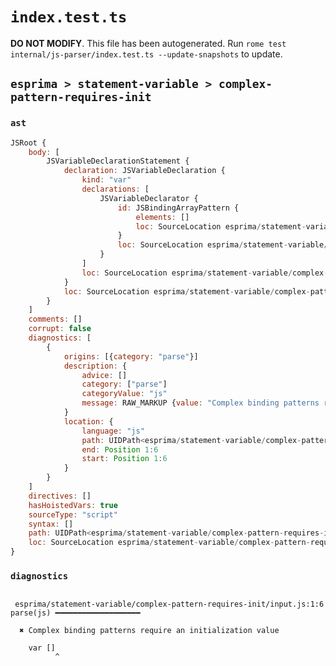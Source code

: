 # `index.test.ts`

**DO NOT MODIFY**. This file has been autogenerated. Run `rome test internal/js-parser/index.test.ts --update-snapshots` to update.

## `esprima > statement-variable > complex-pattern-requires-init`

### `ast`

```javascript
JSRoot {
	body: [
		JSVariableDeclarationStatement {
			declaration: JSVariableDeclaration {
				kind: "var"
				declarations: [
					JSVariableDeclarator {
						id: JSBindingArrayPattern {
							elements: []
							loc: SourceLocation esprima/statement-variable/complex-pattern-requires-init/input.js 1:4-1:6
						}
						loc: SourceLocation esprima/statement-variable/complex-pattern-requires-init/input.js 1:4-1:6
					}
				]
				loc: SourceLocation esprima/statement-variable/complex-pattern-requires-init/input.js 1:0-1:6
			}
			loc: SourceLocation esprima/statement-variable/complex-pattern-requires-init/input.js 1:0-1:6
		}
	]
	comments: []
	corrupt: false
	diagnostics: [
		{
			origins: [{category: "parse"}]
			description: {
				advice: []
				category: ["parse"]
				categoryValue: "js"
				message: RAW_MARKUP {value: "Complex binding patterns require an initialization value"}
			}
			location: {
				language: "js"
				path: UIDPath<esprima/statement-variable/complex-pattern-requires-init/input.js>
				end: Position 1:6
				start: Position 1:6
			}
		}
	]
	directives: []
	hasHoistedVars: true
	sourceType: "script"
	syntax: []
	path: UIDPath<esprima/statement-variable/complex-pattern-requires-init/input.js>
	loc: SourceLocation esprima/statement-variable/complex-pattern-requires-init/input.js 1:0-2:0
}
```

### `diagnostics`

```

 esprima/statement-variable/complex-pattern-requires-init/input.js:1:6 parse(js) ━━━━━━━━━━━━━━━━━━━

  ✖ Complex binding patterns require an initialization value

    var []
          ^


```
